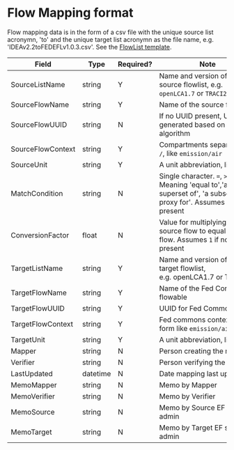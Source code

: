 # Flow Mapping format

Flow mapping data is in the form of a csv file with the unique source list acronymn, 'to' and the unique target list acronymn as the file name, e.g. 'IDEAv2.2toFEDEFLv1.0.3.csv'.
See the [FlowList template](FlowList.csv).

Field | Type | Required? | Note |
----- | ---- | --------  | ----------- |
SourceListName | string | Y | Name and version of the source flowlist, e.g. `openLCA1.7` or `TRACI2.1` |
SourceFlowName | string | Y | Name of the source flow |
SourceFlowUUID | string | N | If no UUID present, UUID generated based on olca algorithm|
SourceFlowContext | string | Y | Compartments separated by `/`, like `emission/air`|
SourceUnit | string | Y | A unit abbreviation, like `kg`|
MatchCondition | string | N |Single character. `=`, `>`,`<`,`~`. Meaning 'equal to','a superset of', 'a subset of', 'a proxy for'. Assumes `=` if not present |
ConversionFactor | float | N | Value for multiplying with source flow to equal target flow. Assumes `1` if not present |
TargetListName | string | Y | Name and version of the target flowlist, e.g. openLCA1.7 or TRACI2.1
TargetFlowName | string | Y | Name of the Fed Commons flowable |
TargetFlowUUID | string| Y| UUID for Fed Commons flow |
TargetFlowContext | string | Y | Fed commons context, in form like `emission/air` |
TargetUnit | string | Y | A unit abbreviation, like `kg`|
Mapper | string | N | Person creating the mapping |
Verifier | string | N | Person verifying the mapping |
LastUpdated | datetime | N | Date mapping last updated |
MemoMapper | string | N	| Memo by Mapper
MemoVerifier |	string | N | Memo by Verifier
MemoSource | string	| N |	Memo by Source EF system admin
MemoTarget | string	| N	| Memo by Target EF system admin

